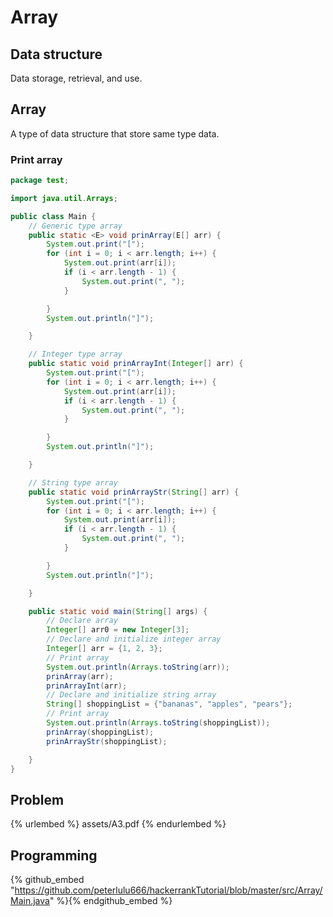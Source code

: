 # Array              

## Data structure      

Data storage, retrieval, and use.      

## Array      

A type of data structure that store same type data.      

### Print array        







```java      
package test;

import java.util.Arrays;

public class Main {
    // Generic type array
    public static <E> void prinArray(E[] arr) {
        System.out.print("[");
        for (int i = 0; i < arr.length; i++) {
            System.out.print(arr[i]);
            if (i < arr.length - 1) {
                System.out.print(", ");
            }

        }
        System.out.println("]");

    }

    // Integer type array
    public static void prinArrayInt(Integer[] arr) {
        System.out.print("[");
        for (int i = 0; i < arr.length; i++) {
            System.out.print(arr[i]);
            if (i < arr.length - 1) {
                System.out.print(", ");
            }

        }
        System.out.println("]");

    }

    // String type array
    public static void prinArrayStr(String[] arr) {
        System.out.print("[");
        for (int i = 0; i < arr.length; i++) {
            System.out.print(arr[i]);
            if (i < arr.length - 1) {
                System.out.print(", ");
            }

        }
        System.out.println("]");

    }

    public static void main(String[] args) {
        // Declare array
        Integer[] arr0 = new Integer[3];
        // Declare and initialize integer array
        Integer[] arr = {1, 2, 3};
        // Print array
        System.out.println(Arrays.toString(arr));
        prinArray(arr);
        prinArrayInt(arr);
        // Declare and initialize string array
        String[] shoppingList = {"bananas", "apples", "pears"};
        // Print array
        System.out.println(Arrays.toString(shoppingList));
        prinArray(shoppingList);
        prinArrayStr(shoppingList);

    }
}        

```       

## Problem      

{% urlembed %}
assets/A3.pdf
{% endurlembed %}        

## Programming        

{% github_embed "https://github.com/peterlulu666/hackerrankTutorial/blob/master/src/Array/Main.java" %}{% endgithub_embed %}      


















        




        

